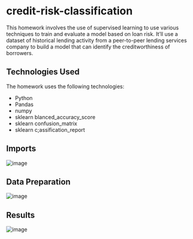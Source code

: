 # credit-risk-classification

This homework involves the use of supervised learning to  use various techniques to train and evaluate a model based on loan risk. It’ll use a dataset of historical lending activity from a peer-to-peer lending services company to build a model that can identify the creditworthiness of borrowers.

## Technologies Used

The homework uses the following technologies:

- Python
- Pandas
- numpy
- sklearn blanced_accuracy_score
- sklearn confusion_matrix
- sklearn c;assification_report

## Imports

![image](https://github.com/victoriant/credit-risk-classification/assets/119895467/95c7a149-cb6a-4f0f-87b9-4b81b88d7450)


## Data Preparation

![image](https://github.com/victoriant/credit-risk-classification/assets/119895467/66179a63-0674-4b9f-bace-9bf54313d803)


## Results

![image](https://github.com/victoriant/credit-risk-classification/assets/119895467/b96d98a3-13d8-4893-a432-461b3af8afaa)
